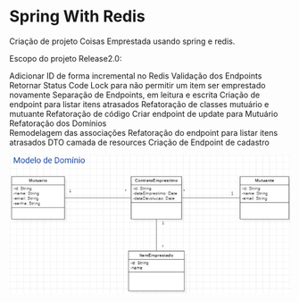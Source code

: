 # Spring With Redis
Criação de projeto Coisas Emprestada usando spring e redis.

Escopo do projeto Release2.0:


Adicionar ID de forma incremental no Redis
Validação dos Endpoints
Retornar Status Code 
Lock para não permitir um item ser emprestado novamente
Separação de Endpoints, em leitura e escrita
Criação de endpoint para listar itens atrasados
Refatoração de classes mutuário e mutuante 
Refatoração de código 
Criar endpoint de update para Mutuário 
Refatoração dos Domínios  
Remodelagem das associações
Refatoração do endpoint para listar itens atrasados
DTO camada de resources
Criação de Endpoint de cadastro





![alt text](https://github.com/mbebiano/springWithRedis/blob/main/images/modeloDominioCoisasEmprestadas.png)
